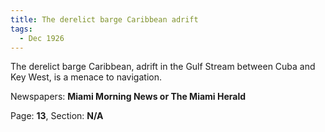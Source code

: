 ```yaml
---  
title: The derelict barge Caribbean adrift  
tags:  
  - Dec 1926  
---  
```

  
The derelict barge Caribbean, adrift in the Gulf Stream between Cuba and Key West, is a menace to navigation.  
  
Newspapers: **Miami Morning News or The Miami Herald**  
  
Page: **13**, Section: **N/A** 
